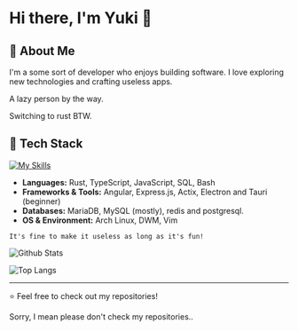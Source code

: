 # Hi there, I'm Yuki 👋

## 🚀 About Me
I'm a some sort of developer who enjoys building software. I love exploring new technologies and crafting useless apps.

A lazy person by the way.

Switching to rust BTW.

## 🔧 Tech Stack
[![My Skills](https://skillicons.dev/icons?i=actix,angular,arch,bash,bun,css,dart,discord,electron,express,flutter,git,html,js,linux,mysql,nodejs,obsidian,postgres,pug,redis,rust,sqlite,tauri,ts,vim,vite,vscode)](https://skillicons.dev)

- **Languages:** Rust, TypeScript, JavaScript, SQL, Bash
- **Frameworks & Tools:** Angular, Express.js, Actix, Electron and Tauri (beginner)
- **Databases:** MariaDB, MySQL (mostly), redis and postgresql.
- **OS & Environment:** Arch Linux, DWM, Vim

`It's fine to make it useless as long as it's fun!`


![Github Stats](https://github-readme-stats.vercel.app/api/?username=yukiisen&theme=radical)

![Top Langs](https://github-readme-stats.vercel.app/api/top-langs/?username=yukiisen&theme=radical&exclude_repo=Xdots)

---
⭐ Feel free to check out my repositories!

Sorry, I mean please don't check my repositories..
